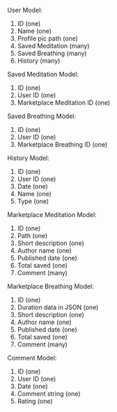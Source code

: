 User Model:
1. ID (one)
2. Name (one)
3. Profile pic path (one)
4. Saved Meditation (many)
5. Saved Breathing (many)
6. History (many)

Saved Meditation Model:
1. ID (one)
2. User ID (one)
3. Marketplace Meditation ID (one)

Saved Breathing Model:
1. ID (one)
2. User ID (one)
3. Marketplace Breathing ID (one)

History Model: 
1. ID (one)
2. User ID (one)
3. Date (one)
4. Name (one)
5. Type (one)

Marketplace Meditation Model: 
1. ID (one)
2. Path (one)
3. Short description (one)
4. Author name (one)
5. Published date (one)
6. Total saved (one)
7. Comment (many)

Marketplace Breathing Model:
1. ID (one)
2. Duration data in JSON (one)
3. Short description (one)
4. Author name (one)
5. Published date (one)
6. Total saved (one)
7. Comment (many)

Comment Model:
1. ID (one)
2. User ID (one)
3. Date (one)
4. Comment string (one)
5. Rating (one)